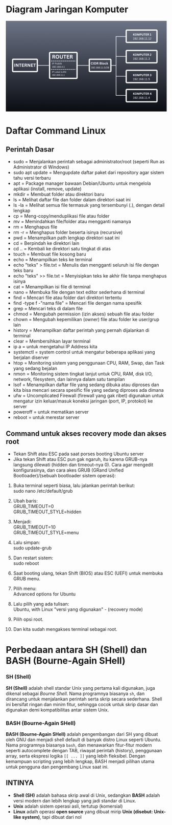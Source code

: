 # Diagram Jaringan Komputer
![Fotoscr](scr/diagram.png)  

# Daftar Command Linux 

## Perintah Dasar

- sudo = Menjalankan perintah sebagai administrator/root (seperti Run as Administrator di Windows)
- sudo apt update = Mengupdate daftar paket dari repository agar sistem tahu versi terbaru
- apt = Package manager bawaan Debian/Ubuntu untuk mengelola aplikasi (install, remove, update)
- mkdir = Membuat folder atau direktori baru
- ls = Melihat daftar file dan folder dalam direktori saat ini
- ls -la = Melihat semua file termasuk yang tersembunyi (.), dengan detail lengkap
- cp = Meng-copy/menduplikasi file atau folder
- mv = Memindahkan file/folder atau mengganti namanya
- rm = Menghapus file
- rm -r = Menghapus folder beserta isinya (recursive)
- pwd = Menampilkan path lengkap direktori saat ini
- cd = Berpindah ke direktori lain
- cd .. = Kembali ke direktori satu tingkat di atas
- touch = Membuat file kosong baru
- echo = Menampilkan teks ke terminal
- echo "teks" > file.txt = Menulis dan mengganti seluruh isi file dengan teks baru
- echo "teks" >> file.txt = Menyisipkan teks ke akhir file tanpa menghapus isinya
- cat = Menampilkan isi file di terminal
- nano = Membuka file dengan text editor sederhana di terminal
- find = Mencari file atau folder dari direktori tertentu
- find -type f -"nama file" = Mencari file dengan nama spesifik
- grep = Mencari teks di dalam file
- chmod = Mengubah permission (izin akses) sebuah file atau folder
- chown = Mengubah kepemilikan (owner) file atau folder ke user/grup lain
- history = Menampilkan daftar perintah yang pernah dijalankan di terminal
- clear = Membersihkan layar terminal
- ip a = untuk mengetahui IP Address kita
- systemctl = system control untuk mengatur beberapa aplikasi yang berjalan diserver 
- htop = Monitoring sistem yang penggunaan CPU, RAM, Swap, dan Task yang sedang bejalan
- nmon = Monitoring sistem tingkat lanjut untuk CPU, RAM, disk I/O, network, filesystem, dan lainnya dalam satu tampilan 
- lsof = Menampilkan daftar file yang sedang dibuka atau diproses dan kita bisa mencari secara spesific file yang sedang diproses ada dimana
- ufw = Uncomplicated Firewall (firewall yang gak ribet) digunakan untuk mengatur izin keluar/masuk koneksi jaringan (port, IP, protokol) ke server
- poweroff = untuk mematikan server
- reboot = untuk merestar server

## Command untuk akses recovery mode dan akses root

- Tekan Shift atau ESC pada saat porses booting Ubuntu server
- Jika tekan Shift atau ESC pun gak ngaruh, itu karena GRUB-nya langsung dilewati (hidden dan timeout-nya 0). 
  Cara agar mengedit konfigurasinya, dan cara akes GRUB (GRand Unified Bootloader)/(sebuah bootloader sistem operasi):

1. Buka terminal seperti biasa, lalu jalankan perintah berikut:  
   sudo nano /etc/default/grub

2. Ubah baris:  
   GRUB_TIMEOUT=0  
   GRUB_TIMEOUT_STYLE=hidden

3. Menjadi:  
   GRUB_TIMEOUT=10  
   GRUB_TIMEOUT_STYLE=menu

4. Lalu simpan:  
   sudo update-grub

5. Dan restart sistem:  
   sudo reboot

6. Saat booting ulang, tekan Shift (BIOS) atau ESC (UEFI) untuk membuka GRUB menu.

7. Pilih menu:  
   Advanced options for Ubuntu

8. Lalu pilih yang ada tulisan:  
   Ubuntu, with Linux "versi yang digunakan" - (recovery mode)

9. Pilih opsi root.
    
10. Dan kita sudah mengakses terminal sebagai root.

# Perbedaan antara SH (Shell) dan BASH (Bourne-Again SHell)
### SH (Shell)
**SH (Shell)** adalah shell standar Unix yang pertama kali digunakan, juga dikenal sebagai *Bourne Shell*. Nama programnya biasanya `sh`, dan dirancang untuk menjalankan perintah serta skrip secara sederhana. Shell ini bersifat ringan dan minim fitur, sehingga cocok untuk skrip dasar dan digunakan demi kompatibilitas antar sistem Unix.

### BASH (Bourne-Again SHell)
**BASH (Bourne-Again SHell)** adalah pengembangan dari SH yang dibuat oleh GNU dan menjadi shell default di banyak distro Linux seperti Ubuntu. Nama programnya biasanya `bash`, dan menawarkan fitur-fitur modern seperti autocomplete dengan TAB, riwayat perintah (history), penggunaan array, serta ekspresi logika `[[ ... ]]` yang lebih fleksibel. Dengan kemampuan scripting yang lebih lengkap, BASH menjadi pilihan utama untuk pengguna dan pengembang Linux saat ini.

## INTINYA
- **Shell (SH)** adalah bahasa skrip awal di Unix, sedangkan **BASH** adalah versi modern dan lebih lengkap yang jadi standar di Linux.
- **Unix** adalah sistem operasi asli, tertutup (komersial)
- **Linux** adalh operasi **open source** yang dibuat mirip **Unix (disebut: Unix-like system)**, tapi dibuat dari nol







